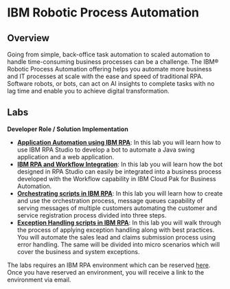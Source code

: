 # IBM Robotic Process Automation

## Overview

Going from simple, back-office task automation to scaled automation to handle time-consuming business processes can be a challenge. The IBM® Robotic Process Automation offering helps you automate more business and IT processes at scale with the ease and speed of traditional RPA. Software robots, or bots, can act on AI insights to complete tasks with no lag time and enable you to achieve digital transformation.            

## Labs

**Developer Role / Solution Implementation**

- **<a href="Lab 1 - Application Automation\Lab Guide - Application Automation using IBM RPA.pdf" target="_blank">Application Automation using IBM RPA</a>**: In this lab you will learn how to use IBM RPA Studio to develop a bot to automate a Java swing application and a web application. 
- **<a href="Lab 2 - Workflow & RPA Integration\Lab Guide - IBM RPA and Workflow Integration.pdf" target="_blank">IBM RPA and Workflow Integration</a>**: In this lab you will learn how the bot designed in RPA Studio can easily be integrated into a business process developed with the Workflow capability in IBM Cloud Pak for Business Automation.
- **<a href="Lab 3 - Oschestrating Scripts in IBM RPA\Lab Guide - Orchestrating scripts in IBM RPA.pdf" target="_blank">Orchestrating scripts in IBM RPA</a>**: In this lab you will learn how to create and use the orchestration process, message queues capability of serving messages of multiple customers automating the customer and service registration process divided into three steps.
- **<a href="Lab 4 - Exception Handling\Lab Guide - Exception Handling scripts in IBM RPA.pdf" target="_blank">Exception Handling scripts in IBM RPA</a>**: In this lab you will walk through the process of applying exception handling along with best practices. You will automate the sales lead and claims submission process using error handling. The same will be divided into micro scenarios which will cover the business and system exceptions.



The labs requires an IBM RPA environment which can be reserved <a href='https://techzone.ibm.com/collection/ibm-business-automation-traditional-and-on-premise/environments' target = '_blank'>here</a>. Once you have reserved an environment, you will receive a link to the environment via email. 
